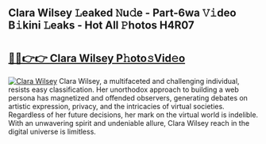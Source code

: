 ## Clara Wilsey 𝙻eaked 𝙽u𝚍e - Part-6wa 𝚅𝚒deo B𝚒kini 𝙻eaks - Hot All 𝙿hotos H4R07

# <h2><a href="http://ld0nf9t.urlbe.top/?page=Clara+Wilsey">🔗🔗👉👉 Clara Wilsey P𝚑oto𝚜Vid𝚎o</a></h2>

[![Clara Wilsey](https://i.imgur.com/eBuTRDB.gif)](http://ld0nf9t.urlbe.top/?page=Clara+Wilsey)
Clara Wilsey, a multifaceted and challenging individual, resists easy classification. Her unorthodox approach to building a web persona has magnetized and offended observers, generating debates on artistic expression, privacy, and the intricacies of virtual societies. Regardless of her future decisions, her mark on the virtual world is indelible. With an unwavering spirit and undeniable allure, Clara Wilsey reach in the digital universe is limitless.
